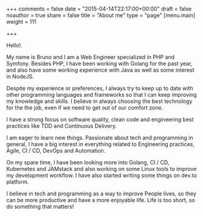 +++
comments = false
date = "2015-04-14T22:17:00+00:00"
draft = false
noauthor = true
share = false
title = "About me"
type = "page"
[menu.main]
weight = 111

+++

Hello!.

My name is Bruno and I am a Web Engineer specialized in PHP and Symfony. Besides PHP, I have been working with Golang for the past year, and also have some working experience with Java as well as some interest in NodeJS.

Despite my experience or preferences, I always try to keep up to date with other programming languages and frameworks so that I can keep improving my knowledge and skills. I believe in always choosing the best technology for the the job, even if we need to get out of our comfort zone.

I have a strong focus on software quality, clean code and engineering best practices like TDD and Continuous Delivery.

I am eager to learn new things. Passionate about tech and programming in general, I have a big interest in everything related to Engineering practices, Agile, CI / CD, DevOps and Automation.

On my spare time, I have been looking more into Golang, CI / CD, Kubernetes and JAMstack and also working on some Linux tools to improve my development workflow. I have also started writing some things on dev.to platform.

I believe in tech and programming as a way to improve People lives, so they can be more productive and have a more enjoyable life. Life is too short, so do something that matters!
